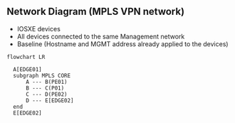 ## Network Diagram (MPLS VPN network)

- IOSXE devices
- All devices connected to the same Management network
- Baseline (Hostname and MGMT address already applied to the devices)

```mermaid
flowchart LR

  A[EDGE01]
  subgraph MPLS CORE
      A --- B(PE01)
      B --- C(P01)
      C --- D(PE02)
      D --- E[EDGE02]
  end
  E[EDGE02]
```
